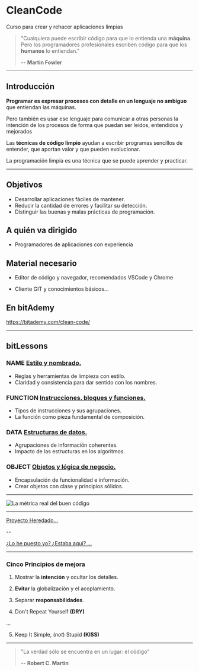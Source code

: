 # CleanCode
Curso para crear y rehacer aplicaciones limpias

> "Cualquiera puede escribir código para que lo entienda una **máquina**. Pero los programadores profesionales escriben código para que los **humanos** lo entiendan."
>
> -- **Martin Fowler**

---

## Introducción

**Programar es expresar procesos con detalle en un lenguaje no ambiguo**  que entiendan las máquinas.

Pero también es usar ese lenguaje para comunicar a otras personas la intención de los procesos de forma que puedan ser leídos, entendidos y mejorados

Las **técnicas de código limpio** ayudan a escribir programas sencillos de entender, que aportan valor y que pueden evolucionar.

La programación limpia es una técnica que se puede aprender y practicar.

---

## Objetivos

- Desarrollar aplicaciones fáciles de mantener.
- Reducir la cantidad de errores y facilitar su detección.
- Distinguir las buenas y malas prácticas de programación.

## A quién va dirigido

- Programadores de aplicaciones con experiencia

## Material necesario

- Editor de código y navegador, recomendados VSCode y Chrome

- Cliente GIT y conocimientos básicos...


## En bitAdemy

https://bitademy.com/clean-code/

---

## bitLessons

### NAME [Estilo y nombrado.](https://github.com/BitAdemy/CleanCode/tree/NAME)

- Reglas y herramientas de limpieza con estilo.
- Claridad y consistencia para dar sentido con los nombres.

### FUNCTION [Instrucciones, bloques y funciones.](https://github.com/BitAdemy/CleanCode/tree/FUNCTION)

- Tipos de instrucciones y sus agrupaciones.
- La función como pieza fundamental de composición.

### DATA [Estructuras de datos.](https://github.com/BitAdemy/CleanCode/tree/DATA)

- Agrupaciones de información coherentes.
- Impacto de las estructuras en los algoritmos.

### OBJECT [Objetos y lógica de negocio.](https://github.com/BitAdemy/CleanCode/tree/OBJECT)

- Encapsulación de funcionalidad e información.
- Crear objetos con clase y principios sólidos.

---

![La métrica real del buen código](https://academiabinaria.github.io/clean-code-TS/assets/clean-code_wtf.jpg)


---

[Proyecto Heredado...](https://github.com/AcademiaBinaria/clean-code-TS/tree/master/0-jelou/src)

--

[¿Lo he puesto yo? ¿Estaba aquí? ... ](https://twitter.com/quinHD/status/1087817606923542528?s=20)

---

### Cinco Principios de mejora

1. Mostrar la **intención** y ocultar los detalles.

2. **Evitar** la globalización y el acoplamiento.

3. Separar **responsabilidades**.

4. Don't Repeat Yourself **(DRY)**

...

5. Keep It Simple, (*not*) Stupid **(KISS)**

---

> "La verdad sólo se encuentra en un lugar: el código"
>
> -- **Robert C. Martin**